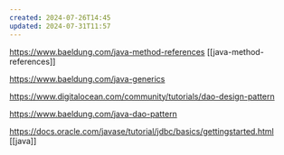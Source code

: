 ```yaml
---
created: 2024-07-26T14:45
updated: 2024-07-31T11:57
---
```

https://www.baeldung.com/java-method-references [[java-method-references]]

https://www.baeldung.com/java-generics

https://www.digitalocean.com/community/tutorials/dao-design-pattern

https://www.baeldung.com/java-dao-pattern

https://docs.oracle.com/javase/tutorial/jdbc/basics/gettingstarted.html
[[java]]